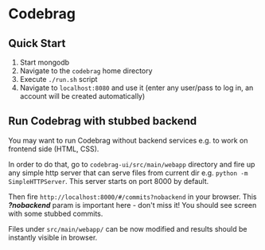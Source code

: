 # Codebrag

Quick Start
---
1. Start mongodb
2. Navigate to the `codebrag` home directory 
3. Execute `./run.sh` script
4. Navigate to `localhost:8080` and use it (enter any user/pass to log in, an account will be created automatically)

Run Codebrag with stubbed backend
---

You may want to run Codebrag without backend services e.g. to work on frontend side (HTML, CSS).

In order to do that, go to `codebrag-ui/src/main/webapp` directory and fire up any simple http server that can serve files from current dir e.g. `python -m SimpleHTTPServer`.
This server starts on port 8000 by default.

Then fire `http://localhost:8000/#/commits?nobackend` in your browser. This ***?nobackend*** param is important here - don't miss it! You should see screen with some stubbed commits.

Files under `src/main/webapp/` can be now modified and results should be instantly visible in browser.


